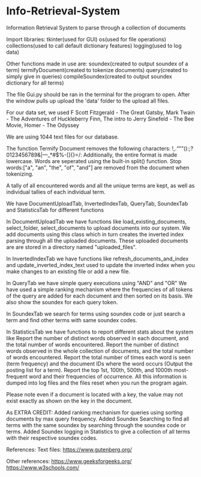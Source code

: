 # Info-Retrieval-System
Information Retrieval System to parse through a collection of documents

Import libraries:
    tkinter(used for GUI)
    os(used for file operations)
    collections(used to call default dictionary features)
    logging(used to log data)

Other functions made in use are:
    soundex(created to output soundex of a term)
    termifyDocument(created to tokenize documents)
    query(created to simply give in queries)
    compileSoundex(created to output soundex dictionary for all terms)

The file Gui.py should be ran in the terminal for the program to open. After the window pulls up upload the 'data' folder to the upload all files. 

For our data set, we used
F Scott Fitzgerald - The Great Gatsby,
Mark Twain - The Adventures of Huckleberry Finn,
The intro to Jerry Sinefeld - The Bee Movie, 
Homer - The Odyssey

We are using 1044 text files for our database.

The function Termify Document removes the following characters:
!,.“"”():;?0123456789&|—_*#$%-[]{}=/\:
Additionally, the entire format is made lowercase.
Words are seperated using the built-in split() function.
Stop words:["a", "an", "the", "of", "and"] are removed from the document when tokenizing.

A tally of all encountered words and all the unique terms are kept, as well as
individual tallies of each individual term.

We have DocumentUploadTab, InvertedIndexTab, QueryTab, SoundexTab and StatisticsTab for different functions

In DocumentUploadTab we have functions like load_existing_documents, select_folder, select_documents to upload documents into our system.
We add documents using this class which in turn creates the inverted index parsing through all the uploaded documents.
These uploaded documents are are stored in a directory named "uploaded_files".

In InvertedIndexTab we have functions like refresh_documents_and_index and update_inverted_index_text used to update the inverted index when you make changes to an existing file or add a new file.

In QueryTab we have simple query executions using "AND" and "OR"
We have used a simple ranking mechanism where the frequencies of all tokens of the query are added for each document and then sorted on its basis.
We also show the soundex for each query token.

In SoundexTab we search for terms using soundex code or just search a term and find other terms with same soundex codes.


In StatisticsTab we have functions to report different stats about the system like 
Report the number of distinct words observed in each document, and the total number of
words encountered.
Report the number of distinct words observed in the whole collection of documents, and the
total number of words encountered.
Report the total number of times each word is seen (term frequency) and the document IDs
where the word occurs (Output the posting list for a term).
Report the top 1st, 100th, 500th, and 1000th most-frequent word and their frequencies of
occurrence.
All this information is dumped into log files and the files reset when you run the program again.

Please note even if a document is located with a key, the value may not exist exactly as shown on the key in the document.

As EXTRA CREDIT:
Added ranking mechanism for queries using sorting documents by max query frequency.
Added Soundex Searching to find all terms with the same soundex by searching through the soundex code or terms.
Added Soundex logging in Statistics to give a collection of all terms with their respective soundex codes.


References:
Text files:
https://www.gutenberg.org/

Other references:
https://www.geeksforgeeks.org/
https://www.w3schools.com/




